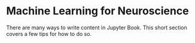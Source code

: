 # Machine Learning for Neuroscience

There are many ways to write content in Jupyter Book. This short section
covers a few tips for how to do so.

